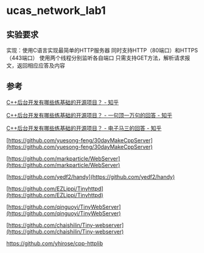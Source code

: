# ucas_network_lab1

## 实验要求
实现：使用C语言实现最简单的HTTP服务器
同时支持HTTP（80端口）和HTTPS（443端口）
使用两个线程分别监听各自端口
只需支持GET方法，解析请求报文，返回相应应答及内容

## 参考
[C++后台开发有哪些练基础的开源项目？ - 知乎](https://www.zhihu.com/question/39169728)

[C++后台开发有哪些练基础的开源项目？ - 一句顶一万句的回答 - 知乎](https://www.zhihu.com/question/39169728/answer/1124447213)

[C++后台开发有哪些练基础的开源项目？ - 电子马三的回答 - 知乎](https://www.zhihu.com/question/39169728/answer/1177438242)

[https://github.com/yuesong-feng/30dayMakeCppServer](https://github.com/yuesong-feng/30dayMakeCppServer)

[https://github.com/markparticle/WebServer](https://github.com/markparticle/WebServer)

[https://github.com/yedf2/handy](https://github.com/yedf2/handy)

[https://github.com/EZLippi/Tinyhttpd](https://github.com/EZLippi/Tinyhttpd)


[https://github.com/qinguoyi/TinyWebServer](https://github.com/qinguoyi/TinyWebServer)

[https://github.com/chaishilin/Tiny-webserver](https://github.com/chaishilin/Tiny-webserver)

https://github.com/yhirose/cpp-httplib